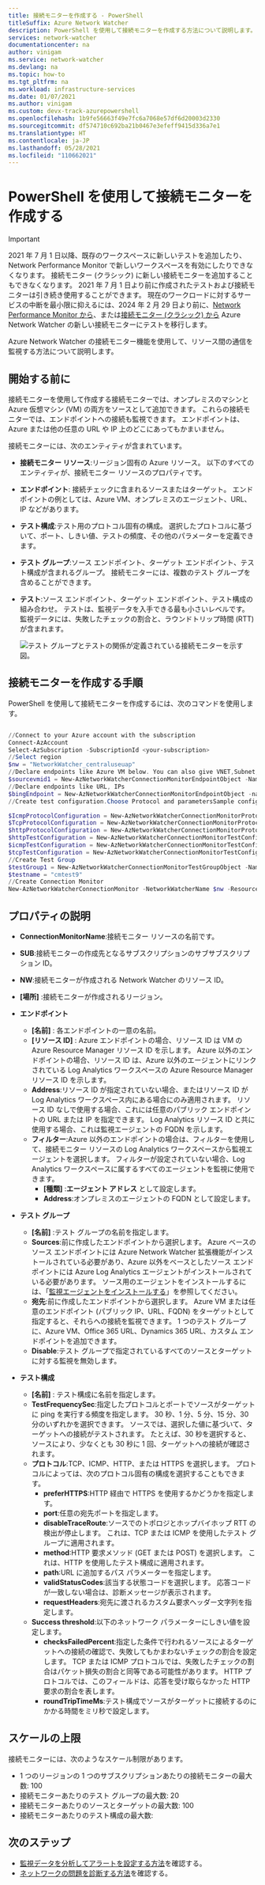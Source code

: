 ```yaml
---
title: 接続モニターを作成する - PowerShell
titleSuffix: Azure Network Watcher
description: PowerShell を使用して接続モニターを作成する方法について説明します。
services: network-watcher
documentationcenter: na
author: vinigam
ms.service: network-watcher
ms.devlang: na
ms.topic: how-to
ms.tgt_pltfrm: na
ms.workload: infrastructure-services
ms.date: 01/07/2021
ms.author: vinigam
ms.custom: devx-track-azurepowershell
ms.openlocfilehash: 1b9fe56663f49e7fc6a7068e57df6d20003d2330
ms.sourcegitcommit: df574710c692ba21b0467e3efeff9415d336a7e1
ms.translationtype: HT
ms.contentlocale: ja-JP
ms.lasthandoff: 05/28/2021
ms.locfileid: "110662021"
---
```

# <a name="create-a-connection-monitor-by-using-powershell"></a>PowerShell を使用して接続モニターを作成する

> [!IMPORTANT]
> 2021 年 7 月 1 日以降、既存のワークスペースに新しいテストを追加したり、Network Performance Monitor で新しいワークスペースを有効にしたりできなくなります。 接続モニター (クラシック) に新しい接続モニターを追加することもできなくなります。 2021 年 7 月 1 日より前に作成されたテストおよび接続モニターは引き続き使用することができます。 現在のワークロードに対するサービスの中断を最小限に抑えるには、2024 年 2 月 29 日より前に、[Network Performance Monitor から](migrate-to-connection-monitor-from-network-performance-monitor.md)、または[接続モニター (クラシック) から](migrate-to-connection-monitor-from-connection-monitor-classic.md) Azure Network Watcher の新しい接続モニターにテストを移行します。


Azure Network Watcher の接続モニター機能を使用して、リソース間の通信を監視する方法について説明します。


## <a name="before-you-begin"></a>開始する前に

接続モニターを使用して作成する接続モニターでは、オンプレミスのマシンと Azure 仮想マシン (VM) の両方をソースとして追加できます。 これらの接続モニターでは、エンドポイントへの接続も監視できます。 エンドポイントは、Azure または他の任意の URL や IP 上のどこにあってもかまいません。

接続モニターには、次のエンティティが含まれています。

* **接続モニター リソース**:リージョン固有の Azure リソース。 以下のすべてのエンティティが、接続モニター リソースのプロパティです。
* **エンドポイント**: 接続チェックに含まれるソースまたはターゲット。 エンドポイントの例としては、Azure VM、オンプレミスのエージェント、URL、IP などがあります。
* **テスト構成**:テスト用のプロトコル固有の構成。 選択したプロトコルに基づいて、ポート、しきい値、テストの頻度、その他のパラメーターを定義できます。
* **テスト グループ**:ソース エンドポイント、ターゲット エンドポイント、テスト構成が含まれるグループ。 接続モニターには、複数のテスト グループを含めることができます。
* **テスト**:ソース エンドポイント、ターゲット エンドポイント、テスト構成の組み合わせ。 テストは、監視データを入手できる最も小さいレベルです。 監視データには、失敗したチェックの割合と、ラウンドトリップ時間 (RTT) が含まれます。

    ![テスト グループとテストの関係が定義されている接続モニターを示す図。](./media/connection-monitor-2-preview/cm-tg-2.png)

## <a name="steps-to-create-a-connection-monitor"></a>接続モニターを作成する手順

PowerShell を使用して接続モニターを作成するには、次のコマンドを使用します。

```powershell

//Connect to your Azure account with the subscription
Connect-AzAccount
Select-AzSubscription -SubscriptionId <your-subscription>
//Select region
$nw = "NetworkWatcher_centraluseuap"
//Declare endpoints like Azure VM below. You can also give VNET,Subnet,Log Analytics workspace
$sourcevmid1 = New-AzNetworkWatcherConnectionMonitorEndpointObject -Name MyAzureVm -ResourceID /subscriptions/<your-subscription>/resourceGroups/<your resourceGroup>/providers/Microsoft.Compute/virtualMachines/<vm-name>
//Declare endpoints like URL, IPs
$bingEndpoint = New-AzNetworkWatcherConnectionMonitorEndpointObject -name Bing -Address www.bing.com # Destination URL
//Create test configuration.Choose Protocol and parametersSample configs below.

$IcmpProtocolConfiguration = New-AzNetworkWatcherConnectionMonitorProtocolConfigurationObject -IcmpProtocol
$TcpProtocolConfiguration = New-AzNetworkWatcherConnectionMonitorProtocolConfigurationObject -TcpProtocol -Port 80
$httpProtocolConfiguration = New-AzNetworkWatcherConnectionMonitorProtocolConfigurationObject -HttpProtocol -Port 443 -Method GET -RequestHeader @{Allow = "GET"} -ValidStatusCodeRange 2xx, 300-308 -PreferHTTPS
$httpTestConfiguration = New-AzNetworkWatcherConnectionMonitorTestConfigurationObject -Name http-tc -TestFrequencySec 60 -ProtocolConfiguration $httpProtocolConfiguration -SuccessThresholdChecksFailedPercent 20 -SuccessThresholdRoundTripTimeMs 30
$icmpTestConfiguration = New-AzNetworkWatcherConnectionMonitorTestConfigurationObject -Name icmp-tc -TestFrequencySec 30 -ProtocolConfiguration $icmpProtocolConfiguration -SuccessThresholdChecksFailedPercent 5 -SuccessThresholdRoundTripTimeMs 500
$tcpTestConfiguration = New-AzNetworkWatcherConnectionMonitorTestConfigurationObject -Name tcp-tc -TestFrequencySec 60 -ProtocolConfiguration $TcpProtocolConfiguration -SuccessThresholdChecksFailedPercent 20 -SuccessThresholdRoundTripTimeMs 30
//Create Test Group
$testGroup1 = New-AzNetworkWatcherConnectionMonitorTestGroupObject -Name testGroup1 -TestConfiguration $httpTestConfiguration, $tcpTestConfiguration, $icmpTestConfiguration -Source $sourcevmid1 -Destination $bingEndpoint,
$testname = "cmtest9"
//Create Connection Monitor
New-AzNetworkWatcherConnectionMonitor -NetworkWatcherName $nw -ResourceGroupName NetworkWatcherRG -Name $testname -TestGroup $testGroup1

```

## <a name="description-of-properties"></a>プロパティの説明

* **ConnectionMonitorName**:接続モニター リソースの名前です。

* **SUB**:接続モニターの作成先となるサブスクリプションのサブサブスクリプション ID。

* **NW**:接続モニターが作成される Network Watcher のリソース ID。

* **[場所]** :接続モニターが作成されるリージョン。

* **エンドポイント**
    * **[名前]** : 各エンドポイントの一意の名前。
    * **[リソース ID]** : Azure エンドポイントの場合、リソース ID は VM の Azure Resource Manager リソース ID を示します。 Azure 以外のエンドポイントの場合、リソース ID は、Azure 以外のエージェントにリンクされている Log Analytics ワークスペースの Azure Resource Manager リソース ID を示します。
    * **Address**:リソース ID が指定されていない場合、またはリソース ID が Log Analytics ワークスペース内にある場合にのみ適用されます。 リソース ID なしで使用する場合、これには任意のパブリック エンドポイントの URL または IP を指定できます。 Log Analytics リソース ID と共に使用する場合、これは監視エージェントの FQDN を示します。
    * **フィルター**:Azure 以外のエンドポイントの場合は、フィルターを使用して、接続モニター リソースの Log Analytics ワークスペースから監視エージェントを選択します。 フィルターが設定されていない場合、Log Analytics ワークスペースに属するすべてのエージェントを監視に使用できます。
        * **[種類]** :**エージェント アドレス** として設定します。
        * **Address**:オンプレミスのエージェントの FQDN として設定します。

* **テスト グループ**
    * **[名前]** :テスト グループの名前を指定します。
    * **Sources**:前に作成したエンドポイントから選択します。 Azure ベースのソース エンドポイントには Azure Network Watcher 拡張機能がインストールされている必要があり、Azure 以外をベースとしたソース エンドポイントには Azure Log Analytics エージェントがインストールされている必要があります。 ソース用のエージェントをインストールするには、「[監視エージェントをインストールする](./connection-monitor-overview.md#install-monitoring-agents)」を参照してください。
    * **宛先**:前に作成したエンドポイントから選択します。 Azure VM または任意のエンドポイント (パブリック IP、URL、FQDN) をターゲットとして指定すると、それらへの接続を監視できます。 1 つのテスト グループに、Azure VM、Office 365 URL、Dynamics 365 URL、カスタム エンドポイントを追加できます。
    * **Disable**:テスト グループで指定されているすべてのソースとターゲットに対する監視を無効します。

* **テスト構成**
    * **[名前]** : テスト構成に名前を指定します。
    * **TestFrequencySec**:指定したプロトコルとポートでソースがターゲットに ping を実行する頻度を指定します。 30 秒、1 分、5 分、15 分、30 分のいずれかを選択できます。 ソースでは、選択した値に基づいて、ターゲットへの接続がテストされます。 たとえば、30 秒を選択すると、ソースにより、少なくとも 30 秒に 1 回、ターゲットへの接続が確認されます。
    * **プロトコル**:TCP、ICMP、HTTP、または HTTPS を選択します。 プロトコルによっては、次のプロトコル固有の構成を選択することもできます。
        * **preferHTTPS**:HTTP 経由で HTTPS を使用するかどうかを指定します。
        * **port**:任意の宛先ポートを指定します。
        * **disableTraceRoute**:ソースでのトポロジとホップバイホップ RTT の検出が停止します。 これは、TCP または ICMP を使用したテスト グループに適用されます。
        * **method**:HTTP 要求メソッド (GET または POST) を選択します。 これは、HTTP を使用したテスト構成に適用されます。
        * **path**:URL に追加するパス パラメーターを指定します。
        * **validStatusCodes**:該当する状態コードを選択します。 応答コードが一致しない場合は、診断メッセージが表示されます。
        * **requestHeaders**:宛先に渡されるカスタム要求ヘッダー文字列を指定します。
    * **Success threshold**:以下のネットワーク パラメーターにしきい値を設定します。
        * **checksFailedPercent**:指定した条件で行われるソースによるターゲットへの接続の確認で、失敗してもかまわないチェックの割合を設定します。 TCP または ICMP プロトコルでは、失敗したチェックの割合はパケット損失の割合と同等である可能性があります。 HTTP プロトコルでは、このフィールドは、応答を受け取らなかった HTTP 要求の割合を表します。
        * **roundTripTimeMs**:テスト構成でソースがターゲットに接続するのにかかる時間をミリ秒で設定します。

## <a name="scale-limits"></a>スケールの上限

接続モニターには、次のようなスケール制限があります。

* 1 つのリージョンの 1 つのサブスクリプションあたりの接続モニターの最大数: 100
* 接続モニターあたりのテスト グループの最大数: 20
* 接続モニターあたりのソースとターゲットの最大数: 100
* 接続モニターあたりのテスト構成の最大数:

## <a name="next-steps"></a>次のステップ

* [監視データを分析してアラートを設定する方法](./connection-monitor-overview.md#analyze-monitoring-data-and-set-alerts)を確認する。
* [ネットワークの問題を診断する方法](./connection-monitor-overview.md#diagnose-issues-in-your-network)を確認する。
